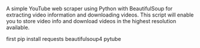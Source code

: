 A simple YouTube web scraper using Python with BeautifulSoup for extracting video information and downloading videos. 
This script will enable you to store video info and download videos in the highest resolution available. 

first pip install requests beautifulsoup4 pytube


